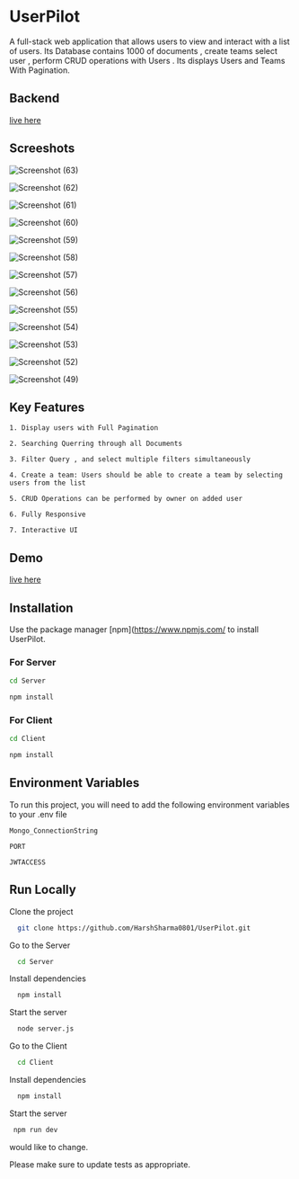 # UserPilot

  A full-stack web application that allows users to view and interact with a list of users. Its Database contains 1000 of documents , create teams select user , perform CRUD operations with Users . Its displays Users and Teams With Pagination.

  ## Backend 
  [live here](https://user-pilot-backend.vercel.app/)

## Screeshots
![Screenshot (63)](https://github.com/HarshSharma0801/UserPilot/assets/121893196/35ed7cd3-96f6-4f52-a133-92d8e3fa28b4)

![Screenshot (62)](https://github.com/HarshSharma0801/UserPilot/assets/121893196/40b186e8-b752-46cd-8f0d-6a248cb42aae)

![Screenshot (61)](https://github.com/HarshSharma0801/UserPilot/assets/121893196/c1d6eafe-7851-4f49-b88f-939ed9abcc53)

![Screenshot (60)](https://github.com/HarshSharma0801/UserPilot/assets/121893196/8334f717-a855-499d-838c-329735683016)

![Screenshot (59)](https://github.com/HarshSharma0801/UserPilot/assets/121893196/60907a8d-f25a-4a75-b270-f711ecc7007f)

![Screenshot (58)](https://github.com/HarshSharma0801/UserPilot/assets/121893196/bca70f84-08d4-44ad-8848-427e86ddad16)

![Screenshot (57)](https://github.com/HarshSharma0801/UserPilot/assets/121893196/e4d0b391-26a7-42e6-86e0-b920eb7bcb27)

![Screenshot (56)](https://github.com/HarshSharma0801/UserPilot/assets/121893196/3a2e8236-e221-462a-bc67-4a468e81fadf)

![Screenshot (55)](https://github.com/HarshSharma0801/UserPilot/assets/121893196/daed65bf-cd3a-4161-80f8-b7ff8f9646b7)

![Screenshot (54)](https://github.com/HarshSharma0801/UserPilot/assets/121893196/8a09ca50-171b-4209-a3de-a56e785a60e4)

![Screenshot (53)](https://github.com/HarshSharma0801/UserPilot/assets/121893196/fb3e08fc-7620-4e18-a636-0d1c2ccbf0d6)

![Screenshot (52)](https://github.com/HarshSharma0801/UserPilot/assets/121893196/82c64cb2-4957-4a20-bd5f-c50a6e6ceb94)

![Screenshot (49)](https://github.com/HarshSharma0801/UserPilot/assets/121893196/3df47c1a-6d91-4950-84a8-faf5d573d16f)



  
## Key Features 

`1. Display users with Full Pagination `

`2. Searching Querring through all Documents `

`3. Filter Query , and select multiple filters simultaneously`

`4. Create a team: Users should be able to create a team by selecting users from the list`

`5. CRUD Operations can be performed by owner on added user`

`6. Fully Responsive`

`7. Interactive UI `


## Demo

[live here](https://user-pilot.vercel.app/)

## Installation

Use the package manager [npm](https://www.npmjs.com/ to install UserPilot.
### For Server
```bash
cd Server
```
```bash
npm install
```
### For Client
```bash
cd Client
```
```bash
npm install
```



## Environment Variables

To run this project, you will need to add the following environment variables to your .env file

`Mongo_ConnectionString`

`PORT`

`JWTACCESS`

## Run Locally

Clone the project

```bash
  git clone https://github.com/HarshSharma0801/UserPilot.git
```
Go to the Server

```bash
  cd Server
```

Install dependencies

```bash
  npm install
```

Start the server

```bash
  node server.js
```

Go to the Client

```bash
  cd Client
```

Install dependencies

```bash
  npm install
```

Start the server

```bash
 npm run dev
```

would like to change.

Please make sure to update tests as appropriate.



















